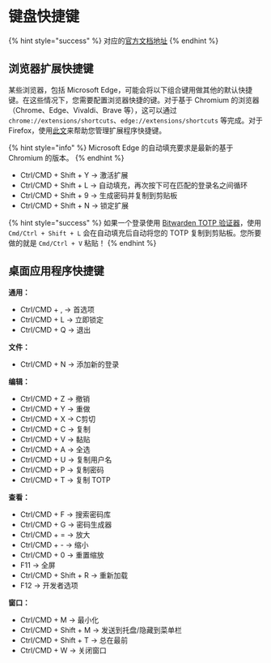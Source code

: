 # 键盘快捷键

{% hint style="success" %}
对应的[官方文档地址](https://bitwarden.com/help/article/keyboard-shortcuts/)
{% endhint %}

## 浏览器扩展快捷键 <a href="#browser-extension-shortcuts" id="browser-extension-shortcuts"></a>

某些浏览器，包括 Microsoft Edge，可能会将以下组合键用做其他的默认快捷键。在这些情况下，您需要配置浏览器快捷的键。对于基于 Chromium 的浏览器（Chrome、Edge、Vivaldi、Brave 等），这可以通过 `chrome://extensions/shortcuts`、`edge://extensions/shortcuts` 等完成。对于 Firefox，使用[此文](https://support.mozilla.org/zh-CN/kb/%E7%AE%A1%E7%90%86Firefox%E7%9A%84%E6%89%A9%E5%B1%95%E5%BF%AB%E6%8D%B7%E6%96%B9%E5%BC%8F)来帮助您管理扩展程序快捷键。

{% hint style="info" %}
Microsoft Edge 的自动填充要求是最新的基于 Chromium 的版本。
{% endhint %}

* Ctrl/CMD + Shift + Y → 激活扩展
* Ctrl/CMD + Shift + L → 自动填充，再次按下可在匹配的登录名之间循环
* Ctrl/CMD + Shift + 9 → 生成密码并复制到剪贴板
* Ctrl/CMD + Shift + N → 锁定扩展

{% hint style="success" %}
如果一个登录使用 [Bitwarden TOTP 验证器](../password-manager/vault-basics/totp.md)，使用 `Cmd/Ctrl + Shift + L` 会在自动填充后自动将您的 TOTP 复制到剪贴板。您所要做的就是 `Cmd/Ctrl + V` 粘贴！
{% endhint %}

## 桌面应用程序快捷键 <a href="#desktop-application-shortcuts" id="desktop-application-shortcuts"></a>

**通用：**

* Ctrl/CMD + , → 首选项
* Ctrl/CMD + L → 立即锁定
* Ctrl/CMD + Q → 退出

**文件：**

* Ctrl/CMD + N → 添加新的登录

**编辑：**

* Ctrl/CMD + Z → 撤销
* Ctrl/CMD + Y → 重做
* Ctrl/CMD + X → C剪切
* Ctrl/CMD + C → 复制
* Ctrl/CMD + V → 黏贴
* Ctrl/CMD + A → 全选
* Ctrl/CMD + U → 复制用户名
* Ctrl/CMD + P → 复制密码
* Ctrl/CMD + T → 复制 TOTP

**查看：**

* Ctrl/CMD + F → 搜索密码库
* Ctrl/CMD + G → 密码生成器
* Ctrl/CMD + = → 放大
* Ctrl/CMD + - → 缩小
* Ctrl/CMD + 0 → 重置缩放
* F11 → 全屏
* Ctrl/CMD + Shift + R → 重新加载
* F12 → 开发者选项

**窗口：**

* Ctrl/CMD + M → 最小化
* Ctrl/CMD + Shift + M → 发送到托盘/隐藏到菜单栏
* Ctrl/CMD + Shift + T → 总在最前
* Ctrl/CMD + W → 关闭窗口
